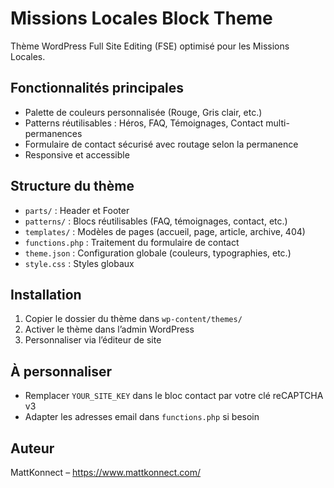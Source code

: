 # Missions Locales Block Theme

Thème WordPress Full Site Editing (FSE) optimisé pour les Missions Locales.

## Fonctionnalités principales
- Palette de couleurs personnalisée (Rouge, Gris clair, etc.)
- Patterns réutilisables : Héros, FAQ, Témoignages, Contact multi-permanences
- Formulaire de contact sécurisé avec routage selon la permanence
- Responsive et accessible

## Structure du thème
- `parts/` : Header et Footer
- `patterns/` : Blocs réutilisables (FAQ, témoignages, contact, etc.)
- `templates/` : Modèles de pages (accueil, page, article, archive, 404)
- `functions.php` : Traitement du formulaire de contact
- `theme.json` : Configuration globale (couleurs, typographies, etc.)
- `style.css` : Styles globaux

## Installation
1. Copier le dossier du thème dans `wp-content/themes/`
2. Activer le thème dans l’admin WordPress
3. Personnaliser via l’éditeur de site

## À personnaliser
- Remplacer `YOUR_SITE_KEY` dans le bloc contact par votre clé reCAPTCHA v3
- Adapter les adresses email dans `functions.php` si besoin

## Auteur
MattKonnect – https://www.mattkonnect.com/
